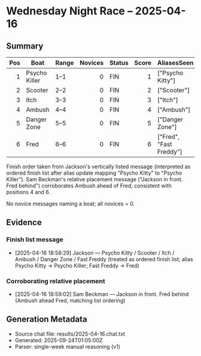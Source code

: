 # Wednesday Night Race – 2025-04-16

<!-- markdownlint-disable MD013 -->

## Summary

| Pos | Boat | Range | Novices | Status | Score | AliasesSeen |
|---:|---|---|---:|---|---:|---|
| 1 | Psycho Killer | 1–1 | 0 | FIN | 1 | ["Psycho Kitty"] |
| 2 | Scooter | 2–2 | 0 | FIN | 2 | ["Scooter"] |
| 3 | Itch | 3–3 | 0 | FIN | 3 | ["Itch"] |
| 4 | Ambush | 4–4 | 0 | FIN | 4 | ["Ambush"] |
| 5 | Danger Zone | 5–5 | 0 | FIN | 5 | ["Danger Zone"] |
| 6 | Fred | 6–6 | 0 | FIN | 6 | ["Fred", "Fast Freddy"] |

Finish order taken from Jackson's vertically listed message (interpreted as ordered finish list after alias update mapping "Psycho Kitty" to "Psycho Killer"). Sam Beckman's relative placement message ("Jackson in front. Fred behind") corroborates Ambush ahead of Fred, consistent with positions 4 and 6.

No novice messages naming a boat; all novices = 0.

## Evidence

### Finish list message

- [2025-04-16 18:58:29] Jackson — Psycho Kitty / Scooter / Itch / Ambush / Danger Zone / Fast Freddy (treated as ordered finish list; alias Psycho Kitty -> Psycho Killer; Fast Freddy -> Fred)

### Corroborating relative placement

- [2025-04-16 18:59:02] Sam Beckman — Jackson in front. Fred behind (Ambush ahead Fred, matching list ordering)

## Generation Metadata

- Source chat file: results/2025-04-16.chat.txt
- Generated: 2025-09-24T01:05:00Z
- Parser: single-week manual reasoning (v1)

<!-- markdownlint-enable MD013 -->
